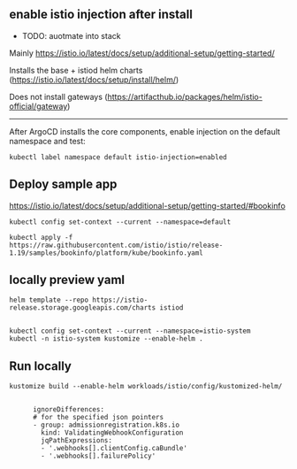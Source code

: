 ## enable istio injection after install

- TODO: auotmate into stack

Mainly https://istio.io/latest/docs/setup/additional-setup/getting-started/

Installs the base + istiod helm charts (https://istio.io/latest/docs/setup/install/helm/)

Does not install gateways (https://artifacthub.io/packages/helm/istio-official/gateway)

---

After ArgoCD installs the core components, enable injection on the default namespace and test:

```
kubectl label namespace default istio-injection=enabled
```

## Deploy sample app

https://istio.io/latest/docs/setup/additional-setup/getting-started/#bookinfo

```
kubectl config set-context --current --namespace=default

kubectl apply -f https://raw.githubusercontent.com/istio/istio/release-1.19/samples/bookinfo/platform/kube/bookinfo.yaml
```

## locally preview yaml

```
helm template --repo https://istio-release.storage.googleapis.com/charts istiod


kubectl config set-context --current --namespace=istio-system
kubectl -n istio-system kustomize --enable-helm .
```

## Run locally

```
kustomize build --enable-helm workloads/istio/config/kustomized-helm/


      ignoreDifferences:
      # for the specified json pointers
      - group: admissionregistration.k8s.io
        kind: ValidatingWebhookConfiguration
        jqPathExpressions:
        - '.webhooks[].clientConfig.caBundle'
        - '.webhooks[].failurePolicy'
```